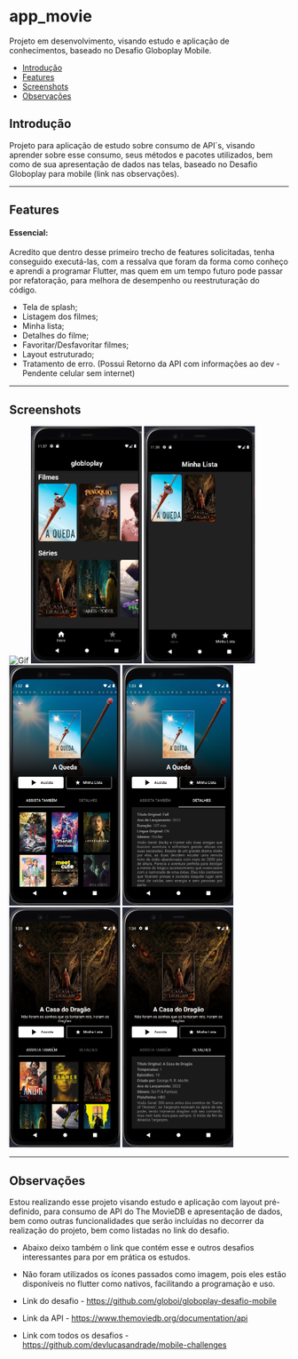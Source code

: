# app_movie

Projeto em desenvolvimento, visando estudo e aplicação de conhecimentos, baseado no Desafio Globoplay Mobile.


* [Introdução](#introdução)
* [Features](#features)
* [Screenshots](#screenshots)
* [Observações](#observações)
<!-- * [Contribua](#contribua) -->

## Introdução

Projeto para aplicação de estudo sobre consumo de API´s, visando aprender sobre esse consumo, seus métodos e pacotes utilizados, bem como de sua apresentação de dados nas telas, baseado no Desafio Globoplay para mobile (link nas observações).
<hr>


## Features

#### Essencial:
Acredito que dentro desse primeiro trecho de features solicitadas, tenha conseguido executá-las, com a ressalva que foram da forma como conheço e aprendi a programar Flutter, mas quem em um tempo futuro pode passar por refatoração, para melhora de desempenho ou reestruturação do código.
- Tela de splash;
- Listagem dos filmes;
- Minha lista;
- Detalhes do filme;
- Favoritar/Desfavoritar filmes;
- Layout estruturado;
- Tratamento de erro. (Possui Retorno da API com informações ao dev - Pendente celular sem internet)
<hr>


## Screenshots
<p float="left">
  <img alt="Gif" src="/screenshots/app_movie.gif" width="200" />
  <img alt="Home Page" src="/screenshots/home_page.png" width="200" />
  <img alt="Favoritos Page" src="/screenshots/lista_favoritos.png" width="200" />
  <img alt="Detalhes do Filme" src="/screenshots/detalhes_do_filme_sugestoes.png" width="200" />
  <img alt="Detalhes do Filme" src="/screenshots/detalhes_do_filme_detalhes.png" width="200" />
  <img alt="Detalhes do Série" src="/screenshots/detalhes_da_serie_sugestoes.png" width="200" />
  <img alt="Detalhes do Série" src="/screenshots/detalhes_da_serie_detalhes.png" width="200" />
</p>
<hr>


## Observações

Estou realizando esse projeto visando estudo e aplicação com layout pré-definido, para consumo de API do The MovieDB e apresentação de dados, bem como outras funcionalidades que serão incluídas no decorrer da realização do projeto, bem como listadas no link do desafio.<br>
- Abaixo deixo também o link que contém esse e outros desafios interessantes para por em prática os estudos.<br>
- Não foram utilizados os ícones passados como imagem, pois eles estão disponíveis no flutter como nativos, facilitando a programação e uso.<br>

- Link do desafio - https://github.com/globoi/globoplay-desafio-mobile<br>
- Link da API - https://www.themoviedb.org/documentation/api<br>
- Link com todos os desafios - https://github.com/devlucasandrade/mobile-challenges
